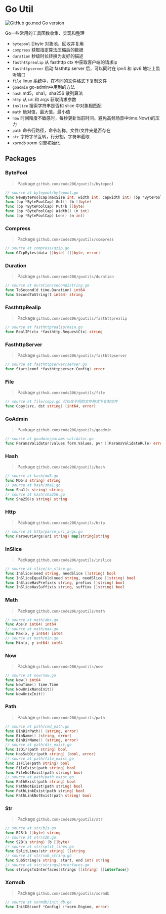 # Go Util

![GitHub go.mod Go version](https://img.shields.io/github/go-mod/go-version/code206/goutils?style=flat-square)

Go一些常用的工具函数收集、实现和整理

- `bytepool` []byte 对象池，回收并复用
- `compress` 获取指定算法压缩后的数据
- `duration` 秒级时长转换为友好的描述
- `fasthttprealip` 从 fasthttp ctx 中获取客户端的请求ip
- `fasthttpserver` 启动 fasthttp server 后，可以同时在 ipv4 和 ipv6 地址上监听端口
- `file` linux 系统中，在不同的文件格式下复制文件
- `goadmin` go-admin中用到的方法
- `hash` md5，sha1，sha256 散列算法
- `http` 从 uri 和 args 获取请求参数
- `inslice` 搜索字符串是否和 slice 中对象相匹配
- `math` 绝对值，最大值，最小值
- `now` 时间精度不敏感时，每秒更新当前时间。避免高频场景中time.Now()的压力
- `path` 命令行路径，命令名称，文件/文件夹是否存在
- `str` 字符字节互转，行分割，字符串截取
- `xormdb` xorm 引擎初始化

## Packages

### BytePool

> Package `github.com/code206/goutils/bytepool`
```go
// source at bytepool/bytepool.go
func NewBytePoolCap(maxSize int, width int, capwidth int) (bp *BytePoolCap)
func (bp *BytePoolCap) Get() (b []byte)
func (bp *BytePoolCap) Put(b []byte)
func (bp *BytePoolCap) Width() (n int)
func (bp *BytePoolCap) Len() (n int)
```

### Compress

> Package `github.com/code206/goutils/compress`
```go
// source at compress/gzip.go
func GZipBytes(data []byte) ([]byte, error)
```

### Duration

> Package `github.com/code206/goutils/duration`
```go
// source at duration/second2string.go
func ToSecond(d time.Duration) int64
func SecondToString(t int64) string
```

### FasthttpRealip

> Package `github.com/code206/goutils/fasthttprealip`
```go
// source at fasthttprealip/main.go
func RealIP(ctx *fasthttp.RequestCtx) string
```

### FasthttpServer

> Package `github.com/code206/goutils/fasthttpserver`
```go
// source at fasthttpserver/server.go
func Start(conf *fasthttpserver.Config) error
```

### File

> Package `github.com/code206/goutils/file`
```go
// source at file/copy.go 可以在不同的文件格式下复制文件
func Copy(src, dst string) (int64, error)
```

### GoAdmin

> Package `github.com/code206/goutils/goadmin`
```go
// source at goadmin/params-validator.go
func ParamsValidator(values form.Values, pvr []ParamsValidateRule) error
```

### Hash

> Package `github.com/code206/goutils/hash`
```go
// source at hash/md5.go
func MD5(s string) string
// source at hash/sha1.go
func Sha1(s string) string
// source at hash/sha256.go
func Sha256(s string) string
```
### Http

> Package `github.com/code206/goutils/http`
```go
// source at http/parse_uri_args.go
func ParseUriArgs(uri string) map[string]string
```

### InSlice

> Package `github.com/code206/goutils/inslice`
```go
// source at slice/in_slice.go
func InSlice(need string, needSlice []string) bool
func InSliceEqualFold(need string, needSlice []string) bool
func InSliceHasPrefix(s string, prefixs []string) bool
func InSliceHasSuffix(s string, suffixs []string) bool
```

### Math

> Package `github.com/code206/goutils/math`
```go
// source at math/abs.go
func Abs(n int64) int64
// source at math/max.go
func Max(x, y int64) int64
// source at math/min.go
func Min(x, y int64) int64
```

### Now

> Package `github.com/code206/goutils/now`
```go
// source at now/now.go
func Now() int64
func NowTime() time.Time
func NowUnixNanoInit()
func NowUnixInit()
```

### Path

> Package `github.com/code206/goutils/path`
```go
// source at path/cmd_path.go
func BinDirPath() (string, error)
func BinName() (string, error)
func BinDirName() (string, error)
// source at path/dir_exist.go
func IsDir(path string) bool
func HasSubDir(path string) (bool, error)
// source at path/file_exist.go
func IsFile(path string) bool
func FileExist(path string) bool
func FileNotExist(path string) bool
// source at path/path_exist.go
func PathExist(path string) bool
func PathNotExist(path string) bool
func PathLinkExist(path string) bool
func PathLinkNotExist(path string) bool
```

### Str

> Package `github.com/code206/goutils/str`
```go
// source at str/b2s.go
func B2S(b []byte) string
// source at str/s2b.go
func S2B(s string) (b []byte)
// source at str/split_lines.go
func SplitLines(str string) []string
// source at str/sub_string.go
func SubString(s string, start, end int) string
// source at str/strings2interfaces.go
func stringsToInterfaces(strings []string) []interface{}
```

### Xormdb

> Package `github.com/code206/goutils/xormdb`
```go
// source at xormdb/init_db.go
func InitDB(conf *Config) (*xorm.Engine, error)
```
